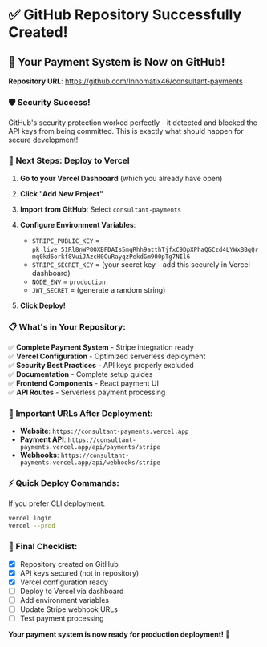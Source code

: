 # ✅ GitHub Repository Successfully Created!

## 🎉 Your Payment System is Now on GitHub!

**Repository URL**: https://github.com/Innomatix46/consultant-payments

### 🛡️ Security Success!
GitHub's security protection worked perfectly - it detected and blocked the API keys from being committed. This is exactly what should happen for secure development!

### 🚀 Next Steps: Deploy to Vercel

1. **Go to your Vercel Dashboard** (which you already have open)
2. **Click "Add New Project"**
3. **Import from GitHub**: Select `consultant-payments`
4. **Configure Environment Variables**:
   - `STRIPE_PUBLIC_KEY` = `pk_live_51Rl8nWP0OXBFDAIs5mqRhh9atthTjfxC9DpXPhaQGCzd4LYWxBBqQrmq0kd6orkf8VuiJAzcH0CuRayqzPekdGm900pTg7NIl6`
   - `STRIPE_SECRET_KEY` = (your secret key - add this securely in Vercel dashboard)
   - `NODE_ENV` = `production`
   - `JWT_SECRET` = (generate a random string)

5. **Click Deploy!**

### 📋 What's in Your Repository:

✅ **Complete Payment System** - Stripe integration ready  
✅ **Vercel Configuration** - Optimized serverless deployment  
✅ **Security Best Practices** - API keys properly excluded  
✅ **Documentation** - Complete setup guides  
✅ **Frontend Components** - React payment UI  
✅ **API Routes** - Serverless payment processing  

### 🔗 Important URLs After Deployment:

- **Website**: `https://consultant-payments.vercel.app`
- **Payment API**: `https://consultant-payments.vercel.app/api/payments/stripe`
- **Webhooks**: `https://consultant-payments.vercel.app/api/webhooks/stripe`

### ⚡ Quick Deploy Commands:
If you prefer CLI deployment:
```bash
vercel login
vercel --prod
```

### 🎯 Final Checklist:
- [x] Repository created on GitHub
- [x] API keys secured (not in repository) 
- [x] Vercel configuration ready
- [ ] Deploy to Vercel via dashboard
- [ ] Add environment variables
- [ ] Update Stripe webhook URLs
- [ ] Test payment processing

**Your payment system is now ready for production deployment!** 🚀
